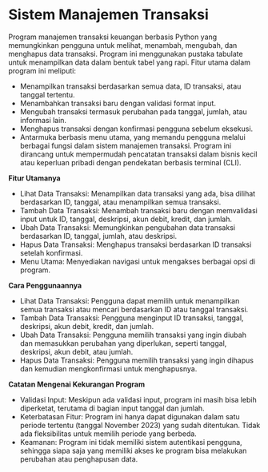 # **Sistem Manajemen Transaksi**

Program manajemen transaksi keuangan berbasis Python yang memungkinkan pengguna untuk melihat, menambah, mengubah, dan menghapus data transaksi. Program ini menggunakan pustaka tabulate untuk menampilkan data dalam bentuk tabel yang rapi.
Fitur utama dalam program ini meliputi:
- Menampilkan transaksi berdasarkan semua data, ID transaksi, atau tanggal tertentu.
- Menambahkan transaksi baru dengan validasi format input.
- Mengubah transaksi termasuk perubahan pada tanggal, jumlah, atau informasi lain.
- Menghapus transaksi dengan konfirmasi pengguna sebelum eksekusi.
- Antarmuka berbasis menu utama, yang memandu pengguna melalui berbagai fungsi dalam sistem manajemen transaksi.
Program ini dirancang untuk mempermudah pencatatan transaksi dalam bisnis kecil atau keperluan pribadi dengan pendekatan berbasis terminal (CLI).

**Fitur Utamanya**
- Lihat Data Transaksi: Menampilkan data transaksi yang ada, bisa dilihat berdasarkan ID, tanggal, atau menampilkan semua transaksi.
- Tambah Data Transaksi: Menambah transaksi baru dengan memvalidasi input untuk ID, tanggal, deskripsi, akun debit, kredit, dan jumlah.
- Ubah Data Transaksi: Memungkinkan pengubahan data transaksi berdasarkan ID, tanggal, jumlah, atau deskripsi.
- Hapus Data Transaksi: Menghapus transaksi berdasarkan ID transaksi setelah konfirmasi.
- Menu Utama: Menyediakan navigasi untuk mengakses berbagai opsi di program.

**Cara Penggunaannya**
- Lihat Data Transaksi: Pengguna dapat memilih untuk menampilkan semua transaksi atau mencari berdasarkan ID atau tanggal transaksi.
- Tambah Data Transaksi: Pengguna menginput ID transaksi, tanggal, deskripsi, akun debit, kredit, dan jumlah.
- Ubah Data Transaksi: Pengguna memilih transaksi yang ingin diubah dan memasukkan perubahan yang diperlukan, seperti tanggal, deskripsi, akun debit, atau jumlah.
- Hapus Data Transaksi: Pengguna memilih transaksi yang ingin dihapus dan kemudian mengkonfirmasi untuk menghapusnya.

**Catatan Mengenai Kekurangan Program**
- Validasi Input: Meskipun ada validasi input, program ini masih bisa lebih diperketat, terutama di bagian input tanggal dan jumlah.
- Keterbatasan Fitur: Program ini hanya dapat digunakan dalam satu periode tertentu (tanggal November 2023) yang sudah ditentukan. Tidak ada fleksibilitas untuk memilih periode yang berbeda.
- Keamanan: Program ini tidak memiliki sistem autentikasi pengguna, sehingga siapa saja yang memiliki akses ke program bisa melakukan perubahan atau penghapusan data.
